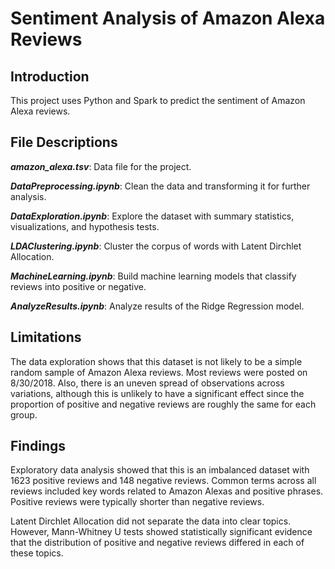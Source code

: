 # Sentiment Analysis of Amazon Alexa Reviews

## Introduction

This project uses Python and Spark to predict the sentiment of Amazon Alexa reviews.

## File Descriptions

***amazon_alexa.tsv***: Data file for the project.

***DataPreprocessing.ipynb***: Clean the data and transforming it for further analysis.

***DataExploration.ipynb***: Explore the dataset with summary statistics, visualizations, and hypothesis tests.

***LDAClustering.ipynb***: Cluster the corpus of words with Latent Dirchlet Allocation. 

***MachineLearning.ipynb***: Build machine learning models that classify reviews into positive or negative.

***AnalyzeResults.ipynb***: Analyze results of the Ridge Regression model.

## Limitations

The data exploration shows that this dataset is not likely to be a simple random sample of Amazon Alexa reviews. Most reviews were posted on 8/30/2018. Also, there is an uneven spread of observations across variations, although this is unlikely to have a significant effect since the proportion of positive and negative reviews are roughly the same for each group.

## Findings

Exploratory data analysis showed that this is an imbalanced dataset with 1623 positive reviews and 148 negative reviews. Common terms across all reviews included key words related to Amazon Alexas and positive phrases. Positive reviews were typically shorter than negative reviews. 

Latent Dirchlet Allocation did not separate the data into clear topics. However, Mann-Whitney U tests showed statistically significant evidence that the distribution of positive and negative reviews differed in each of these topics.
